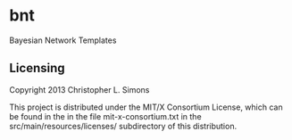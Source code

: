 # bnt

Bayesian Network Templates

## Licensing

Copyright 2013 Christopher L. Simons

This project is distributed under the MIT/X Consortium
License, which can be found in the in the file
mit-x-consortium.txt in the src/main/resources/licenses/
subdirectory of this distribution.
